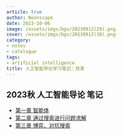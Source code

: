 ```yaml
---
article: true
author: Neonscape
date: 2023-10-06
image: /assets/imgs/bgs/20230912(29).png
cover: /assets/imgs/bgs/20230912(30).png
category: 
- notes
- catalogue
tags:
- artificial intelligence
title: 人工智能导论学习笔记：目录
---
```


## 2023秋 人工智能导论 笔记

<!-- more -->

- [第一章 智能体](./introduction_to_artificial_intelligence_notes.md)
- [第二章 通过搜索进行问题求解](./searching.md)
- [第三章 博弈、对抗搜索](./game_adversarial_searching.md)
